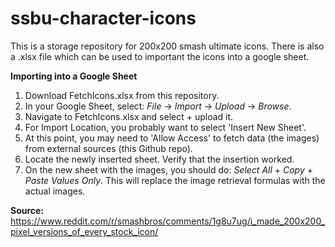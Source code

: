 # ssbu-character-icons
This is a storage repository for 200x200 smash ultimate icons.
There is also a .xlsx file which can be used to important the icons into a google sheet.

**Importing into a Google Sheet**
1. Download FetchIcons.xlsx from this repository.
2. In your Google Sheet, select: _File_ -> _Import_ -> _Upload_ -> _Browse_.
3. Navigate to FetchIcons.xlsx and select + upload it.
4. For Import Location, you probably want to select 'Insert New Sheet'.
5. At this point, you may need to 'Allow Access' to fetch data (the images) from external sources (this Github repo).
6. Locate the newly inserted sheet. Verify that the insertion worked.
7. On the new sheet with the images, you should do: _Select All_ + _Copy_ + _Paste Values Only_. This will replace the image retrieval formulas with the actual images.

**Source:**
https://www.reddit.com/r/smashbros/comments/1g8u7ug/i_made_200x200_pixel_versions_of_every_stock_icon/
